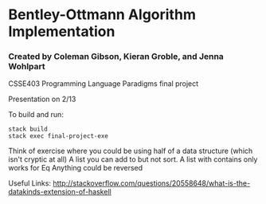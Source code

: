 
# Bentley-Ottmann Algorithm Implementation
### Created by Coleman Gibson, Kieran Groble, and Jenna Wohlpart

CSSE403 Programming Language Paradigms final project

Presentation on 2/13

To build and run:

    stack build
    stack exec final-project-exe


Think of exercise where you could be using half of a data structure (which isn't cryptic at all)
A list you can add to but not sort.
A list with contains only works for Eq
Anything could be reversed


Useful Links:
    http://stackoverflow.com/questions/20558648/what-is-the-datakinds-extension-of-haskell
